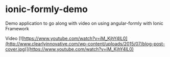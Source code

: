 # ionic-formly-demo
Demo application to go along with video on using angular-formly with Ionic Framework

Video
[![https://www.youtube.com/watch?v=iM_KjhY4lL0](http://www.clearlyinnovative.com/wp-content/uploads/2015/07/blog-post-cover.jpg)](https://www.youtube.com/watch?v=iM_KjhY4lL0)
